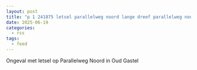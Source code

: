 ```yaml
---
layout: post
title: "p 1 241875 letsel parallelweg noord lange dreef parallelweg noord oud gastel"
date: 2025-06-19
categories: 
  - rss
tags: 
  - feed
---
```


Ongeval met letsel op Parallelweg Noord in Oud Gastel
